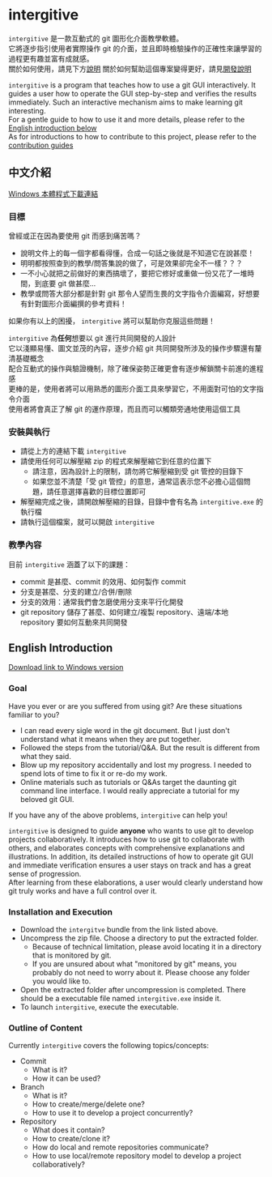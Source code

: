 # intergitive  
`intergitive` 是一款互動式的 git 圖形化介面教學軟體。  
它將逐步指引使用者實際操作 git 的介面，並且即時檢驗操作的正確性來讓學習的過程更有趣並富有成就感。  
關於如何使用，請見下方[說明](#中文介紹)
關於如何幫助這個專案變得更好，請見[開發說明](contribution-guides/zh-TW.md)

`intergitive` is a program that teaches how to use a git GUI interactively. It guides a user how to operate the GUI step-by-step and verifies the results immediately. Such an interactive mechanism aims to make learning git interesting.  
For a gentle guide to how to use it and more details, please refer to the [English introduction below](#english-introduction)  
As for introductions to how to contribute to this project, please refer to the [contribution guides](contribution-guides/en.md)

## 中文介紹

[Windows 本體程式下載連結]()

### 目標

曾經或正在因為要使用 git 而感到痛苦嗎？  
- 說明文件上的每一個字都看得懂，合成一句話之後就是不知道它在說甚麼！  
- 明明都按照查到的教學/問答集說的做了，可是效果卻完全不一樣？？？  
- 一不小心就把之前做好的東西搞壞了，要把它修好或重做一份又花了一堆時間，到底要 git 做甚麼...  
- 教學或問答大部分都是針對 git 那令人望而生畏的文字指令介面編寫，好想要有針對圖形介面編撰的參考資料！  

如果你有以上的困擾， `intergitive` 將可以幫助你克服這些問題！  

`intergitive` 為**任何**想要以 git 進行共同開發的人設計  
它以淺顯易懂、圖文並茂的內容，逐步介紹 git 共同開發所涉及的操作步驟還有釐清基礎概念  
配合互動式的操作與驗證機制，除了確保姿勢正確更會有逐步解鎖關卡前進的進程感  
更棒的是，使用者將可以用熟悉的圖形介面工具來學習它，不用面對可怕的文字指令介面  
使用者將會真正了解 git 的運作原理，而且而可以觸類旁通地使用這個工具  

### 安裝與執行  

- 請從上方的連結下載 `intergitive`   
- 請使用任何可以解壓縮 zip 的程式來解壓縮它到任意的位置下  
  - 請注意，因為設計上的限制，請勿將它解壓縮到受 git 管控的目錄下  
  - 如果您並不清楚「受 git 管控」的意思，通常這表示您不必擔心這個問題，請任意選擇喜歡的目標位置即可  
- 解壓縮完成之後，請開啟解壓縮的目錄，目錄中會有名為 `intergitive.exe` 的執行檔  
- 請執行這個檔案，就可以開啟 `intergitive`  

### 教學內容  

目前 `intergitive` 涵蓋了以下的課題：  
- commit 是甚麼、commit 的效用、如何製作 commit  
- 分支是甚麼、分支的建立/合併/刪除  
- 分支的效用：通常我們會怎磨使用分支來平行化開發  
- git repository 儲存了甚麼、如何建立/複製 repository、遠端/本地 repository 要如何互動來共同開發  

## English Introduction  

[Download link to Windows version]()  

### Goal

Have you ever or are you suffered from using git? Are these situations familiar to you?  
- I can read every sigle word in the git document. But I just don't understand what it means when they are put together.
- Followed the steps from the tutorial/Q&A. But the result is different from what they said.
- Blow up my repository accidentally and lost my progress. I needed to spend lots of time to fix it or re-do my work. 
- Online materials such as tutorials or Q&As target the daunting git command line interface. I would really appreciate a tutorial for my beloved git GUI.  

If you have any of the above problems, `intergitive` can help you!  

`intergitive` is designed to guide **anyone** who wants to use git to develop projects collaboratively. It introduces how to use git to collaborate with others, and elaborates concepts with comprehensive explanations and illustrations. In addition, its detailed instructions of how to operate git GUI and immediate verification ensures a user stays on track and has a great sense of progression.  
After learning from these elaborations, a user would clearly understand how git truly works and have a full control over it.  

### Installation and Execution

- Download the `intergitve` bundle from the link listed above.  
- Uncompress the zip file. Choose a directory to put the extracted folder.  
  - Because of technical limitation, please avoid locating it in a directory that is monitored by git.
  - If you are unsured about what "monitored by git" means, you probably do not need to worry about it. Please choose any folder you would like to.
- Open the extracted folder after uncompression is completed. There should be a executable file named `intergitive.exe` inside it.  
- To launch `intergitive`, execute the executable.  

### Outline of Content

Currently `intergitive` covers the following topics/concepts:  
- Commit
  - What is it?
  - How it can be used? 
- Branch
  - What is it?
  - How to create/merge/delete one?
  - How to use it to develop a project concurrently?
- Repository
  - What does it contain?
  - How to create/clone it?
  - How do local and remote repositories communicate?
  - How to use local/remote repository model to develop a project collaboratively?
